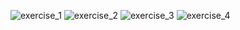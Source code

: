 ![exercise_1](https://github.com/nyckolas-work/hexlet.io/blob/master/18_oop/exercises_jpg/1.jpg)
![exercise_2](https://github.com/nyckolas-work/hexlet.io/blob/master/18_oop/exercises_jpg/2.jpg)
![exercise_3](https://github.com/nyckolas-work/hexlet.io/blob/master/18_oop/exercises_jpg/3.jpg)
![exercise_4](https://github.com/nyckolas-work/hexlet.io/blob/master/18_oop/exercises_jpg/3.jpg)